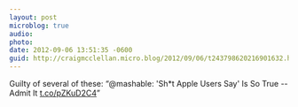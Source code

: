 ```yaml
---
layout: post
microblog: true
audio: 
photo: 
date: 2012-09-06 13:51:35 -0600
guid: http://craigmcclellan.micro.blog/2012/09/06/t243798620216901632.html
---
```

Guilty of several of these: “@mashable: 'Sh*t Apple Users Say' Is So True -- Admit It [t.co/pZKuD2C4](http://t.co/pZKuD2C4)”
